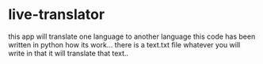 # live-translator
this app will translate one language to another language
this code has been written in python
how its work...
there is a text.txt file whatever you will write in that it will translate that text..

